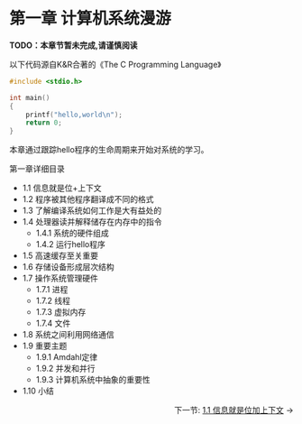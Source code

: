 # 第一章 计算机系统漫游

**TODO：本章节暂未完成,请谨慎阅读**

以下代码源自K&R合著的《The C Programming Language》

```c
#include <stdio.h>

int main()
{
	printf("hello,world\n");
	return 0;
}
```

本章通过跟踪hello程序的生命周期来开始对系统的学习。

第一章详细目录

- 1.1 信息就是位+上下文
- 1.2 程序被其他程序翻译成不同的格式
- 1.3 了解编译系统如何工作是大有益处的
- 1.4 处理器读并解释储存在内存中的指令
  - 1.4.1 系统的硬件组成
  - 1.4.2 运行hello程序
- 1.5 高速缓存至关重要
- 1.6 存储设备形成层次结构
- 1.7 操作系统管理硬件
  - 1.7.1 进程
  - 1.7.2 线程
  - 1.7.3 虚拟内存
  - 1.7.4 文件
- 1.8 系统之间利用网络通信
- 1.9 重要主题
  - 1.9.1 Amdahl定律
  - 1.9.2 并发和并行
  - 1.9.3 计算机系统中抽象的重要性
-  1.10 小结

<p align="right">下一节: <a href="./1.1.md">1.1 信息就是位加上下文</a> → </p>